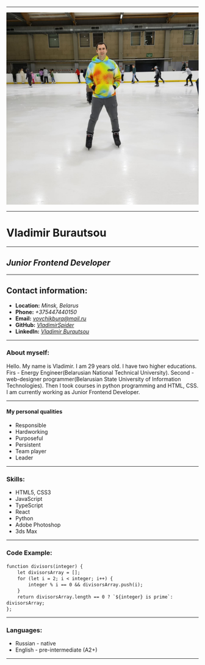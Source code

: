 ***
![Vladimir](assets/images/photo_2.jpg)
***
# Vladimir Burautsou
***
## *Junior Frontend Developer*
***
## Contact information:
* **Location:** *Minsk, Belarus*
* **Phone:** *+375447440150*
* **Email:** *vovchikbura@mail.ru*
* **GitHub:** *[VladimirSpider](https://github.com/VladimirSpider)*
* **LinkedIn:** *[Vladimir Burautsou](https://www.linkedin.com/in/vladimir-burautsou-54560920b/)*

***
### About myself:

Hello. My name is Vladimir. I am 29 years old. I have two higher educations.
Firs - Energy Engineer(Belarusian National Technical University). Second - web-designer programmer(Belarusian State University of Information Technologies).
Then I took courses in python programming and HTML, CSS. I am currently working as Junior Frontend Developer.

***
#### My personal qualities

* Responsible
* Hardworking
* Purposeful
* Persistent
* Team player
* Leader

***
### Skills:
* HTML5, CSS3
* JavaScript
* TypeScript
* React
* Python
* Adobe Photoshop
* 3ds Max

***
### Code Example:
```
function divisors(integer) {
    let divisorsArray = [];
    for (let i = 2; i < integer; i++) {
        integer % i == 0 && divisorsArray.push(i); 
    }
    return divisorsArray.length == 0 ? `${integer} is prime`: divisorsArray;
};
``` 
***
### Languages:
* Russian - native
* English - pre-intermediate (A2+)

***


